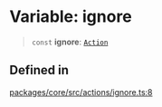 # Variable: ignore

> `const` **ignore**: [`Action`](../interfaces/Action.md)

## Defined in

[packages/core/src/actions/ignore.ts:8](https://github.com/ai16z/eliza/blob/main/packages/core/src/actions/ignore.ts#L8)
